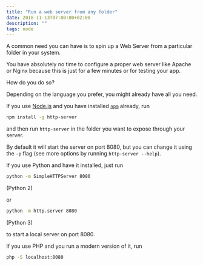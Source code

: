 ```yaml
---
title: "Run a web server from any folder"
date: 2018-11-13T07:00:00+02:00
description: ""
tags: node
---
```


A common need you can have is to spin up a Web Server from a particular folder in your system.

You have absolutely no time to configure a proper web server like Apache or Nginx because this is just for a few minutes or for testing your app.

How do you do so?

Depending on the language you prefer, you might already have all you need.

If you use [Node.js](/nodejs/) and you have installed [`npm`](/npm/) already, run

```bash
npm install -g http-server
```

and then run `http-server` in the folder you want to expose through your server.

By default it will start the server on port 8080, but you can change it using the `-p` flag (see more options by running `http-server --help`).

If you use Python and have it installed, just run

```bash
python -m SimpleHTTPServer 8080
```

(Python 2)

or

```bash
python -m http.server 8080
```

(Python 3)

to start a local server on port 8080.

If you use PHP and you run a modern version of it, run

```bash
php -S localhost:8080
```
